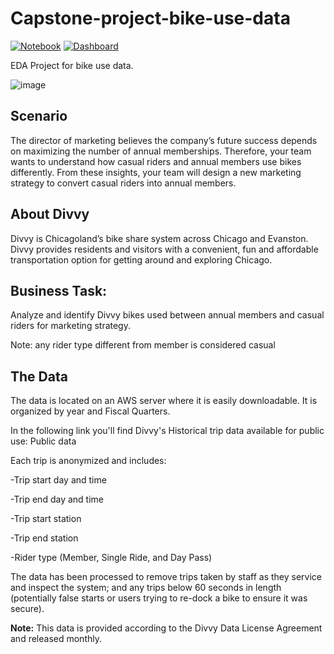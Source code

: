 # Capstone-project-bike-use-data

[![Notebook]](https://github.com/jeshuacn/Capstone-project-bike-use-data/blob/main/Cyclistic_Bike_Sharing.ipynb)  [![Dashboard]](https://public.tableau.com/app/profile/jeshua2189/viz/CaseStudyCyclisticBikeSharing/CaseStudyCyclisticBikeSharing?publish=yes)

EDA Project for bike use data.

[Notebook]: https://img.shields.io/badge/Notebook-informational?style=for-the-badge
[Dashboard]: https://img.shields.io/badge/Dashboard-green?style=for-the-badge

![image](https://github.com/jeshuacn/Capstone-project-bike-use-data/assets/33787097/ce14b0af-bb4c-45fb-88e6-4fb6d970694d)


## Scenario
The director of marketing believes the company’s future success depends on maximizing the number of annual memberships. Therefore, your team wants to understand how casual riders and annual members use bikes differently. From these insights, your team will design a new marketing strategy to convert casual riders into annual members.

## About Divvy
Divvy is Chicagoland’s bike share system across Chicago and Evanston. Divvy provides residents and visitors with a convenient, fun and affordable transportation option for getting around and exploring Chicago.

## Business Task:
Analyze and identify Divvy bikes used between annual members and casual riders for marketing strategy.

Note: any rider type different from member is considered casual

## The Data
The data is located on an AWS server where it is easily downloadable. It is organized by year and Fiscal Quarters.

In the following link you'll find Divvy's Historical trip data available for public use: Public data

Each trip is anonymized and includes:

-Trip start day and time

-Trip end day and time

-Trip start station

-Trip end station

-Rider type (Member, Single Ride, and Day Pass)

The data has been processed to remove trips taken by staff as they service and inspect the system; and any trips below 60 seconds in length (potentially false starts or users trying to re-dock a bike to ensure it was secure).

**Note:** This data is provided according to the Divvy Data License Agreement and released monthly.
